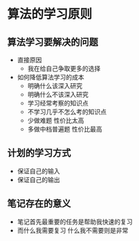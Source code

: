 # 算法的学习原则

## 算法学习要解决的问题

* 直接原因
  * 我在给自己争取更多的选择
* 如何降低算法学习的成本
  * 明确什么该深入研究
  * 明确什么不该深入研究
  * 学习经常考察的知识点
  * 不学习几乎不怎么考的知识点
  * 少做难题 性价比太高
  * 多做中档普遍题 性价比最高



## 计划的学习方式

* 保证自己的输入
* 保证自己的输出





## 笔记存在的意义

* 笔记首先最重要的任务是帮助我快速的复习
* 而什么我需要复习 什么我不需要则是非常

